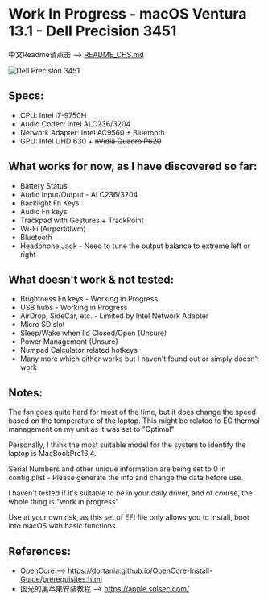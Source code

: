 # __Work In Progress__ - macOS Ventura 13.1 - Dell Precision 3451

中文Readme请点击 --> [README_CHS.md](https://github.com/SEBFay/Dell-Precision-3541-Hackintosh-OpenCore/blob/main/README_CHS.md)

![Dell Precision 3451](https://www.bhphotovideo.com/images/images1500x1500/dell_sbr57_precision_3541_i7_9850h_16gb_1538045.jpg)

## Specs:

- CPU: Intel i7-9750H
- Audio Codec: Intel ALC236/3204
- Network Adapter: Intel AC9560 + Bluetooth
- GPU: Intel UHD 630 + ~~nVidia Quadro P620~~

## What works for now, as I have discovered so far:

- Battery Status
- Audio Input/Output - ALC236/3204
- Backlight Fn Keys
- Audio Fn keys
- Trackpad with Gestures + TrackPoint
- Wi-Fi (Airportitlwm)
- Bluetooth
- Headphone Jack - Need to tune the output balance to extreme left or right

## What doesn't work & not tested:

- Brightness Fn keys - Working in Progress
- USB hubs - Working in Progress
- AirDrop, SideCar, etc. - Limited by Intel Network Adapter
- Micro SD slot
- Sleep/Wake when lid Closed/Open (Unsure)
- Power Management (Unsure)
- Numpad Calculator related hotkeys
- Many more which either works but I haven't found out or simply doesn't work

## Notes:

The fan goes quite hard for most of the time, but it does change the speed based on the temperature of the laptop. This might be related to EC thermal management on my unit as it was set to "Optimal"

Personally, I think the most suitable model for the system to identify the laptop is MacBookPro16,4.

Serial Numbers and other unique information are being set to 0 in config.plist - Please generate the info and change the data before use.

I haven't tested if it's suitable to be in your daily driver, and of course, the whole thing is "work in progress"

Use at your own risk, as this set of EFI file only allows you to install, boot into macOS with basic functions. 

## References:

- OpenCore --> https://dortania.github.io/OpenCore-Install-Guide/prerequisites.html
- 国光的黑苹果安装教程 --> https://apple.sqlsec.com/
